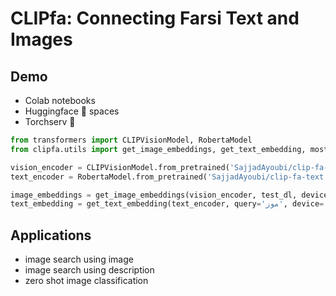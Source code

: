 # CLIPfa: Connecting Farsi Text and Images

## Demo
- Colab notebooks
- Huggingface 🤗 spaces
- Torchserv 🥘

```python
from transformers import CLIPVisionModel, RobertaModel
from clipfa.utils import get_image_embeddings, get_text_embedding, most_similar

vision_encoder = CLIPVisionModel.from_pretrained('SajjadAyoubi/clip-fa-vision')
text_encoder = RobertaModel.from_pretrained('SajjadAyoubi/clip-fa-text')

image_embeddings = get_image_embeddings(vision_encoder, test_dl, device='cuda')
text_embedding = get_text_embedding(text_encoder, query='موز', device='cuda')
```

## Applications
- image search using image
- image search using description
- zero shot image classification

